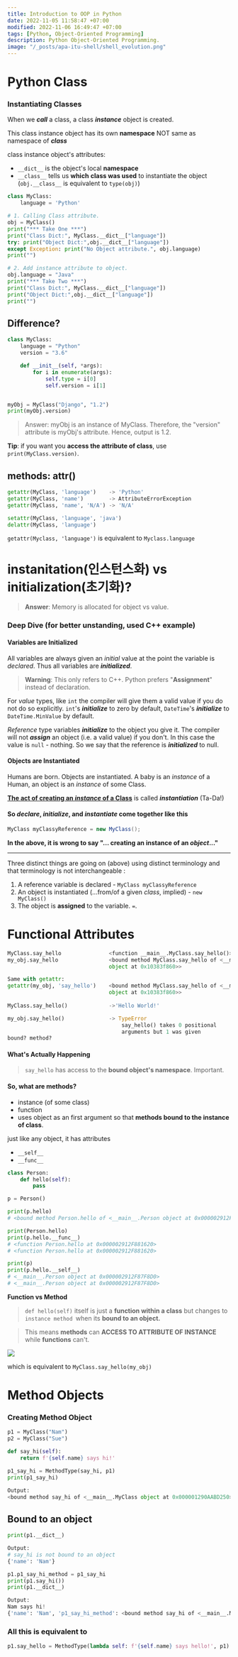 ```yaml
---
title: Introduction to OOP in Python
date: 2022-11-05 11:58:47 +07:00
modified: 2022-11-06 16:49:47 +07:00
tags: [Python, Object-Oriented Programming]
description: Python Object-Oriented Programming.
image: "/_posts/apa-itu-shell/shell_evolution.png"
---
```


# Python Class

### Instantiating Classes

When we ***call*** a class, a class ***instance*** object is created.

This class instance object has its own **namespace** NOT same as namespace of ***class***

class instance object's attributes:

- `__dict__` is the object's local **namespace**
- `__class__` tells us **which** **class was used** to instantiate the object (`obj.__class__` is equivalent to `type(obj)`)

~~~python
class MyClass:
    language = 'Python'

# 1. Calling Class attribute.
obj = MyClass()
print("*** Take One ***")
print("Class Dict:", MyClass.__dict__["language"])
try: print("Object Dict:",obj.__dict__["language"])
except Exception: print("No Object attribute.", obj.language)
print("")

# 2. Add instance attribute to object.
obj.language = "Java"
print("*** Take Two ***")
print("Class Dict:", MyClass.__dict__["language"])
print("Object Dict:",obj.__dict__["language"])
print("")
~~~



## Difference?

~~~python
class MyClass:
    language = "Python"
    version = "3.6"

    def __init__(self, *args):
        for i in enumerate(args):
            self.type = i[0]
            self.version = i[1]


myObj = MyClass("Django", "1.2")
print(myObj.version)
~~~

>   Answer: myObj is an instance of MyClass. Therefore, the "version" attribute is myObj's attribute. Hence, output is 1.2.

**Tip**: if you want you **access the attribute of class**, use `print(MyClass.version)`.



## methods: attr()

```python
getattr(MyClass, 'language') 	-> 'Python'
getattr(MyClass, 'name')		-> AttributeErrorException
getattr(MyClass, 'name', 'N/A')	-> 'N/A'

setattr(MyClass, 'language', 'java')
delattr(MyClass, 'language')
```

`getattr(Myclass, 'language')` is equivalent to  `Myclass.language`



# instanitation(인스턴스화) vs initialization(초기화)?

> **Answer**: Memory is allocated for object vs value.

### Deep Dive (for better unstanding, used C++ example)

#### Variables are Initialized

All variables are always given an *initial* value at the point the variable is *declared*. Thus all variables are ***initialized***.

> **Warning**: This only refers to C++. Python prefers "**Assignment**" instead of declaration.

For *value* types, like `int` the compiler will give them a valid value if you do not do so explicitly. `int`'s ***initialize*** to zero by default, `DateTime`'s ***initialize*** to `DateTime.MinValue` by default.

*Reference* type variables ***initialize*** to the object you give it. The compiler will not ***assign*** an object (i.e. a valid value) if you don't. In this case the value is `null` - nothing. So we say that the reference is ***initialized*** to null.

#### Objects are Instantiated

Humans are born. Objects are instantiated. A baby is an *instance* of a Human, an object is an *instance* of some Class.

**<u>The act of creating an *instance* of a Class</u>** is called ***instantiation*** (Ta-Da!)



#### So *declare*, *initialize*, and *instantiate* come together like this

```java
MyClass myClassyReference = new MyClass();
```

**In the above, it is wrong to say "... creating an instance of an *object*..."**

------

Three distinct things are going on (above) using distinct terminology and that terminology is not interchangeable :

1. A reference variable is declared - `MyClass myClassyReference`
2. An object is instantiated (...from/of a given *class*, implied) - `new MyClass()`
3. The object is **assigned** to the variable. `=`.



# Functional Attributes

~~~python
MyClass.say_hello 				<function __main__.MyClass.say_hello()>
my_obj.say_hello 				<bound method MyClass.say_hello of <__main__.MyClass
								object at 0x10383f860>>

Same with getattr:
getattr(my_obj, 'say_hello') 	<bound method MyClass.say_hello of <__main__.MyClass
								object at 0x10383f860>>
    
MyClass.say_hello() 			->'Hello World!'

my_obj.say_hello() 				-> TypeError
                                    say_hello() takes 0 positional
                                    arguments but 1 was given
bound? method?
~~~



#### What's Actually Happening

> `say_hello` has access to the **bound object's namespace**. Important.



#### So, what are methods?

- instance (of some class)
- function
- uses object as an first argument so that **methods bound to the instance of class**.

just like any object, it has attributes

- `__self__`
- `__func__`



~~~python
class Person:
    def hello(self):
        pass

p = Person()

print(p.hello)
# <bound method Person.hello of <__main__.Person object at 0x000002912F87F8D0>>

print(Person.hello)
print(p.hello.__func__)
# <function Person.hello at 0x000002912F881620>
# <function Person.hello at 0x000002912F881620>

print(p)
print(p.hello.__self__)
# <__main__.Person object at 0x000002912F87F8D0>
# <__main__.Person object at 0x000002912F87F8D0>
~~~

**Function vs Method**

> `def hello(self)` itself is just a **function within a class** but changes to `instance method `when its **bound to an object.**

> This means **methods** can **ACCESS TO ATTRIBUTE OF INSTANCE** while **functions** can't.

![](01_function_vs_method.png)

which is equivalent to `MyClass.say_hello(my_obj)`



# Method Objects

### Creating Method Object

~~~python
p1 = MyClass("Nam")
p2 = MyClass("Sue")

def say_hi(self):
    return f'{self.name} says hi!'

p1_say_hi = MethodType(say_hi, p1)
print(p1_say_hi)

Output:
<bound method say_hi of <__main__.MyClass object at 0x000001290AABD250>>
~~~



## Bound to an object

~~~python
print(p1.__dict__)

Output:
# say_hi is not bound to an object
{'name': 'Nam'}
~~~

~~~python
p1.p1_say_hi_method = p1_say_hi
print(p1.say_hi())
print(p1.__dict__)

Output:
Nam says hi!
{'name': 'Nam', 'p1_say_hi_method': <bound method say_hi of <__main__.MyClass object at 0x000002BBE380EE50>>}
~~~

### All this is equivalent to

~~~python
p1.say_hello = MethodType(lambda self: f'{self.name} says hello!', p1)
~~~

